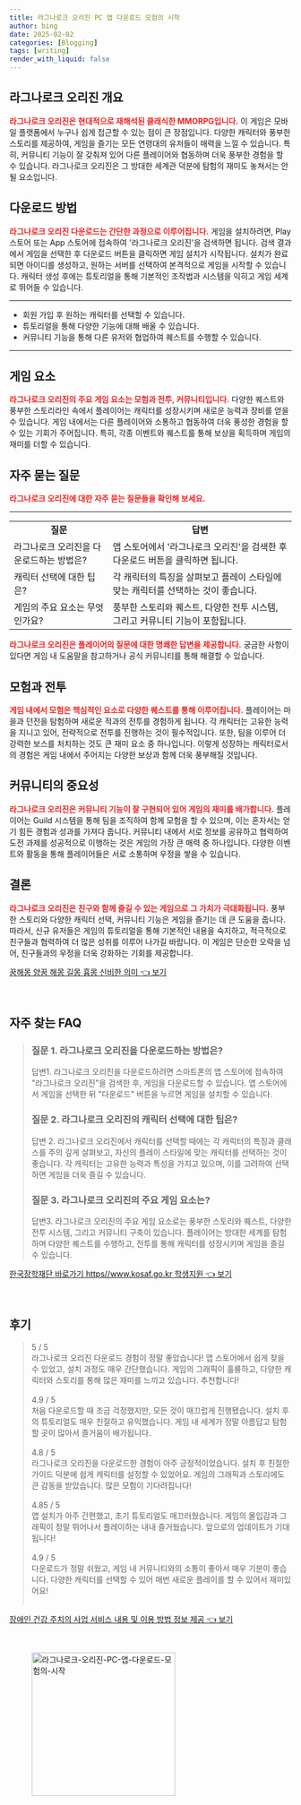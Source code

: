 ```yaml
---
title: 라그나로크 오리진 PC 앱 다운로드 모험의 시작
author: bing
date: 2025-02-02
categories: [Blogging]
tags: [writing]
render_with_liquid: false
---
```



<h2 id='라그나로크 오리진 개요'>라그나로크 오리진 개요</h2>

<p><b><span style="color: #ee2323;">라그나로크 오리진은 현대적으로 재해석된 클래식한 MMORPG입니다.</span></b> 이 게임은 모바일 플랫폼에서 누구나 쉽게 접근할 수 있는 점이 큰 장점입니다. 다양한 캐릭터와 풍부한 스토리를 제공하여, 게임을 즐기는 모든 연령대의 유저들이 매력을 느낄 수 있습니다. 특히, 커뮤니티 기능이 잘 갖춰져 있어 다른 플레이어와 협동하며 더욱 풍부한 경험을 할 수 있습니다. 라그나로크 오리진은 그 방대한 세계관 덕분에 탐험의 재미도 놓쳐서는 안 될 요소입니다.</p>

<h2 id='다운로드 방법'>다운로드 방법</h2>

<p><b><span style="color: #ee2323;">라그나로크 오리진 다운로드는 간단한 과정으로 이루어집니다.</span></b> 게임을 설치하려면, Play 스토어 또는 App 스토어에 접속하여 '라그나로크 오리진'을 검색하면 됩니다. 검색 결과에서 게임을 선택한 후 다운로드 버튼을 클릭하면 게임 설치가 시작됩니다. 설치가 완료되면 아이디를 생성하고, 원하는 서버를 선택하여 본격적으로 게임을 시작할 수 있습니다. 캐릭터 생성 후에는 튜토리얼을 통해 기본적인 조작법과 시스템을 익히고 게임 세계로 뛰어들 수 있습니다.</p>

<hr />

<ul>
    <li>회원 가입 후 원하는 캐릭터를 선택할 수 있습니다.</li>
    <li>튜토리얼을 통해 다양한 기능에 대해 배울 수 있습니다.</li>
    <li>커뮤니티 기능을 통해 다른 유저와 협업하여 퀘스트를 수행할 수 있습니다.</li>
</ul>

<hr />

<h2 id='게임 요소'>게임 요소</h2>

<p><b><span style="color: #ee2323;">라그나로크 오리진의 주요 게임 요소는 모험과 전투, 커뮤니티입니다.</span></b> 다양한 퀘스트와 풍부한 스토리라인 속에서 플레이어는 캐릭터를 성장시키며 새로운 능력과 장비를 얻을 수 있습니다. 게임 내에서는 다른 플레이어와 소통하고 협동하여 더욱 풍성한 경험을 할 수 있는 기회가 주어집니다. 특히, 각종 이벤트와 퀘스트를 통해 보상을 획득하며 게임의 재미를 더할 수 있습니다.</p>

<h2 id='자주 묻는 질문'>자주 묻는 질문</h2>

<p><b><span style="color: #ee2323;">라그나로크 오리진에 대한 자주 묻는 질문들을 확인해 보세요.</span></b></p>

<hr />

<table>
    <tr>
        <td style="text-align: center; height: 17px;"><b>질문</b></td>
        <td style="text-align: center; height: 17px;"><b>답변</b></td>
    </tr>
    <tr>
        <td>라그나로크 오리진을 다운로드하는 방법은?</td>
        <td>앱 스토어에서 '라그나로크 오리진'을 검색한 후 다운로드 버튼을 클릭하면 됩니다.</td>
    </tr>
    <tr>
        <td>캐릭터 선택에 대한 팁은?</td>
        <td>각 캐릭터의 특징을 살펴보고 플레이 스타일에 맞는 캐릭터를 선택하는 것이 좋습니다.</td>
    </tr>
    <tr>
        <td>게임의 주요 요소는 무엇인가요?</td>
        <td>풍부한 스토리와 퀘스트, 다양한 전투 시스템, 그리고 커뮤니티 기능이 포함됩니다.</td>
    </tr>
</table>

<p><b><span style="color: #ee2323;">라그나로크 오리진은 플레이어의 질문에 대한 명쾌한 답변을 제공합니다.</span></b> 궁금한 사항이 있다면 게임 내 도움말을 참고하거나 공식 커뮤니티를 통해 해결할 수 있습니다.</p>

<h2 id='모험과 전투'>모험과 전투</h2>

<p><b><span style="color: #ee2323;">게임 내에서 모험은 핵심적인 요소로 다양한 퀘스트를 통해 이루어집니다.</span></b> 플레이어는 마을과 던전을 탐험하며 새로운 적과의 전투를 경험하게 됩니다. 각 캐릭터는 고유한 능력을 지니고 있어, 전략적으로 전투를 진행하는 것이 필수적입니다. 또한, 팀을 이루어 더 강력한 보스를 처치하는 것도 큰 재미 요소 중 하나입니다. 이렇게 성장하는 캐릭터로서의 경험은 게임 내에서 주어지는 다양한 보상과 함께 더욱 풍부해질 것입니다.</p>

<h2 id='커뮤니티의 중요성'>커뮤니티의 중요성</h2>

<p><b><span style="color: #ee2323;">라그나로크 오리진은 커뮤니티 기능이 잘 구현되어 있어 게임의 재미를 배가합니다.</span></b> 플레이어는 Guild 시스템을 통해 팀을 조직하여 함께 모험을 할 수 있으며, 이는 혼자서는 얻기 힘든 경험과 성과를 가져다 줍니다. 커뮤니티 내에서 서로 정보를 공유하고 협력하여 도전 과제를 성공적으로 이행하는 것은 게임의 가장 큰 매력 중 하나입니다. 다양한 이벤트와 활동을 통해 플레이어들은 서로 소통하며 우정을 쌓을 수 있습니다.</p>

<h2 id='결론'>결론</h2>

<p><b><span style="color: #ee2323;">라그나로크 오리진은 친구와 함께 즐길 수 있는 게임으로 그 가치가 극대화됩니다.</span></b> 풍부한 스토리와 다양한 캐릭터 선택, 커뮤니티 기능은 게임을 즐기는 데 큰 도움을 줍니다. 따라서, 신규 유저들은 게임의 튜토리얼을 통해 기본적인 내용을 숙지하고, 적극적으로 친구들과 협력하여 더 많은 성취를 이루어 나가길 바랍니다. 이 게임은 단순한 오락을 넘어, 친구들과의 우정을 더욱 강화하는 기회를 제공합니다.</p>


<p><a class="click-button" title="꿈해몽 양꿈 해몽 길몽 흉몽 신비한 의미" href="https://adkhouse.github.io/posts/%EA%BF%88%ED%95%B4%EB%AA%BD-%EC%96%91%EA%BF%88-%ED%95%B4%EB%AA%BD-%EA%B8%B8%EB%AA%BD-%ED%9D%89%EB%AA%BD-%EC%8B%A0%EB%B9%84%ED%95%9C-%EC%9D%98%EB%AF%B8/" rel="dofollow">꿈해몽 양꿈 해몽 길몽 흉몽 신비한 의미 👈 보기</a></p><br>
<h2 id='자주_찾는_FAQ'>자주 찾는 FAQ</h2>
<div itemscope="" itemtype="https://schema.org/FAQPage"> 
<blockquote> 
<div itemscope="" itemprop="mainEntity" itemtype="https://schema.org/Question"> 
<h3 itemprop="name">질문 1. 라그나로크 오리진을 다운로드하는 방법은?</h3> 
<div itemscope="" itemprop="acceptedAnswer" itemtype="https://schema.org/Answer"> 
<span itemprop="text"> 
<p>답변1. 라그나로크 오리진을 다운로드하려면 스마트폰의 앱 스토어에 접속하여 "라그나로크 오리진"을 검색한 후, 게임을 다운로드할 수 있습니다. 앱 스토어에서 게임을 선택한 뒤 "다운로드" 버튼을 누르면 게임을 설치할 수 있습니다.</p> 
</span> 
</div> 
</div> 

<div itemscope="" itemprop="mainEntity" itemtype="https://schema.org/Question"> 
<h3 itemprop="name">질문 2. 라그나로크 오리진의 캐릭터 선택에 대한 팁은?</h3> 
<div itemscope="" itemprop="acceptedAnswer" itemtype="https://schema.org/Answer"> 
<span itemprop="text"> 
<p>답변 2. 라그나로크 오리진에서 캐릭터를 선택할 때에는 각 캐릭터의 특징과 클래스를 주의 깊게 살펴보고, 자신의 플레이 스타일에 맞는 캐릭터를 선택하는 것이 좋습니다. 각 캐릭터는 고유한 능력과 특성을 가지고 있으며, 이를 고려하여 선택하면 게임을 더욱 즐길 수 있습니다.</p> 
</span> 
</div> 
</div> 

<div itemscope="" itemprop="mainEntity" itemtype="https://schema.org/Question"> 
<h3 itemprop="name">질문 3. 라그나로크 오리진의 주요 게임 요소는?</h3> 
<div itemscope="" itemprop="acceptedAnswer" itemtype="https://schema.org/Answer"> 
<span itemprop="text"> 
<p>답변3. 라그나로크 오리진의 주요 게임 요소로는 풍부한 스토리와 퀘스트, 다양한 전투 시스템, 그리고 커뮤니티 구축이 있습니다. 플레이어는 방대한 세계를 탐험하며 다양한 퀘스트를 수행하고, 전투를 통해 캐릭터를 성장시키며 게임을 즐길 수 있습니다.</p> 
</span> 
</div> 
</div> 
</blockquote> 
</div>
<p><a class="click-button" title="한국장학재단 바로가기 https//www.kosaf.go.kr 학생지원" href="https://adkhouse.github.io/posts/%ED%95%9C%EA%B5%AD%EC%9E%A5%ED%95%99%EC%9E%AC%EB%8B%A8-%EB%B0%94%EB%A1%9C%EA%B0%80%EA%B8%B0-httpswww.kosaf.go.kr-%ED%95%99%EC%83%9D%EC%A7%80%EC%9B%90/" rel="dofollow">한국장학재단 바로가기 https//www.kosaf.go.kr 학생지원 👈 보기</a></p><br>
<h2 id='후기'>후기</h2>
<div itemscope itemtype="https://schema.org/Product">
  <blockquote>
  <div itemprop="review" itemscope itemtype="https://schema.org/Review">
      <div itemprop="reviewRating" itemscope itemtype="https://schema.org/Rating"> <span itemprop="ratingValue">5</span> / <span itemprop="bestRating">5</span> </div>
      <span itemprop="reviewBody">라그나로크 오리진 다운로드 경험이 정말 좋았습니다! 앱 스토어에서 쉽게 찾을 수 있었고, 설치 과정도 매우 간단했습니다. 게임의 그래픽이 훌륭하고, 다양한 캐릭터와 스토리를 통해 많은 재미를 느끼고 있습니다. 추천합니다!</span>
  </div>
  <br>
  <div itemprop="review" itemscope itemtype="https://schema.org/Review">
      <div itemprop="reviewRating" itemscope itemtype="https://schema.org/Rating"> <span itemprop="ratingValue">4.9</span> / <span itemprop="bestRating">5</span> </div>
      <span itemprop="reviewBody">처음 다운로드할 때 조금 걱정했지만, 모든 것이 매끄럽게 진행됐습니다. 설치 후의 튜토리얼도 매우 친절하고 유익했습니다. 게임 내 세계가 정말 아름답고 탐험할 곳이 많아서 즐거움이 배가됩니다.</span>
  </div>
  <br>
  <div itemprop="review" itemscope itemtype="https://schema.org/Review">
      <div itemprop="reviewRating" itemscope itemtype="https://schema.org/Rating"> <span itemprop="ratingValue">4.8</span> / <span itemprop="bestRating">5</span> </div>
      <span itemprop="reviewBody">라그나로크 오리진을 다운로드한 경험이 아주 긍정적이었습니다. 설치 후 친절한 가이드 덕분에 쉽게 캐릭터를 설정할 수 있었어요. 게임의 그래픽과 스토리에도 큰 감동을 받았습니다. 많은 모험이 기다려집니다!</span>
  </div>
  <br>
  <div itemprop="review" itemscope itemtype="https://schema.org/Review">
      <div itemprop="reviewRating" itemscope itemtype="https://schema.org/Rating"> <span itemprop="ratingValue">4.85</span> / <span itemprop="bestRating">5</span> </div>
      <span itemprop="reviewBody">앱 설치가 아주 간편했고, 초기 튜토리얼도 매끄러웠습니다. 게임의 몰입감과 그래픽이 정말 뛰어나서 플레이하는 내내 즐거웠습니다. 앞으로의 업데이트가 기대됩니다!</span>
  </div>
  <br>
  <div itemprop="review" itemscope itemtype="https://schema.org/Review">
      <div itemprop="reviewRating" itemscope itemtype="https://schema.org/Rating"> <span itemprop="ratingValue">4.9</span> / <span itemprop="bestRating">5</span> </div>
      <span itemprop="reviewBody">다운로드가 정말 쉬웠고, 게임 내 커뮤니티와의 소통이 좋아서 매우 기분이 좋습니다. 다양한 캐릭터를 선택할 수 있어 매번 새로운 플레이를 할 수 있어서 재미있어요!</span>
  </div>
  <br>
  </blockquote>
</div>
<p><a class="click-button" title="장애인 건강 주치의 사업 서비스 내용 및 이용 방법 정보 제공" href="https://adkhouse.github.io/posts/%EC%9E%A5%EC%95%A0%EC%9D%B8-%EA%B1%B4%EA%B0%95-%EC%A3%BC%EC%B9%98%EC%9D%98-%EC%82%AC%EC%97%85-%EC%84%9C%EB%B9%84%EC%8A%A4-%EB%82%B4%EC%9A%A9-%EB%B0%8F-%EC%9D%B4%EC%9A%A9-%EB%B0%A9%EB%B2%95-%EC%A0%95%EB%B3%B4-%EC%A0%9C%EA%B3%B5/" rel="dofollow">장애인 건강 주치의 사업 서비스 내용 및 이용 방법 정보 제공 👈 보기</a></p><br>
<figure class="image"><img src="https://adkhouse.github.io/assets/img/thumbnail/라그나로크-오리진-PC-앱-다운로드-모험의-시작.webp" alt="라그나로크-오리진-PC-앱-다운로드-모험의-시작" width="256" height="256"></figure>